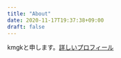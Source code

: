 ```yaml
---
title: "About"
date: 2020-11-17T19:37:38+09:00
draft: false
---
```

kmgkと申します。[詳しいプロフィール](https://kmgk.github.io/portfolio)
